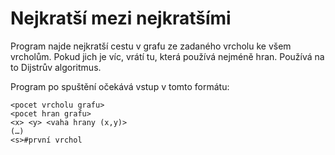 Nejkratší mezi nejkratšími
===
Program najde nejkratší cestu v grafu ze zadaného vrcholu ke všem vrcholům. Pokud jich je víc, vrátí tu, která používá nejméně hran. Používá na to Dijstrův algoritmus.

Program po spuštění očekává vstup v tomto formátu:
```
<pocet vrcholu grafu>
<pocet hran grafu>
<x> <y> <vaha hrany (x,y)>
(…)
<s>#první vrchol
```